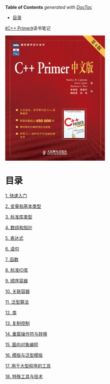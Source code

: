 <!-- START doctoc generated TOC please keep comment here to allow auto update -->
<!-- DON'T EDIT THIS SECTION, INSTEAD RE-RUN doctoc TO UPDATE -->
**Table of Contents**  *generated with [DocToc](https://github.com/thlorenz/doctoc)*

- [目录](#%E7%9B%AE%E5%BD%95)

<!-- END doctoc generated TOC please keep comment here to allow auto update -->

[《C++ Primer》](https://book.douban.com/subject/1767741/)读书笔记

![](img/cover.jpg)

# 目录

[1. 快速入门](快速入门.md)

[2. 变量和基本类型](变量和基本类型.md)

[3. 标准库类型](标准库类型.md)

[4. 数组和指针](数组和指针.md)

[5. 表达式](表达式.md)

[6. 语句](语句.md)

[7. 函数](函数.md)

[8. 标准IO库](标准IO库.md)

[9. 顺序容器](顺序容器.md)

[10. 关联容器](关联容器.md)

[11. 泛型算法](泛型算法.md)

[12. 类](类.md)

[13. 复制控制](复制控制.md)

[14. 重载操作符与转换](重载操作符与转换.md)

[15. 面向对象编程](面向对象编程.md)

[16. 模版与泛型模版](模版与泛型模版.md)

[17. 用于大型程序的工具](用于大型程序的工具.md)

[18. 特殊工具与技术](特殊工具与技术.md)
